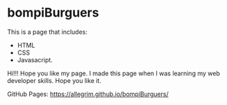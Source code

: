 # bompiBurguers
This is a page that includes:
- HTML
- CSS
- Javasacript.

Hi!!! Hope you like my page. I made this page when I was learning my web developer skills. Hope you like it.

GitHub Pages: https://allegrim.github.io/bompiBurguers/
